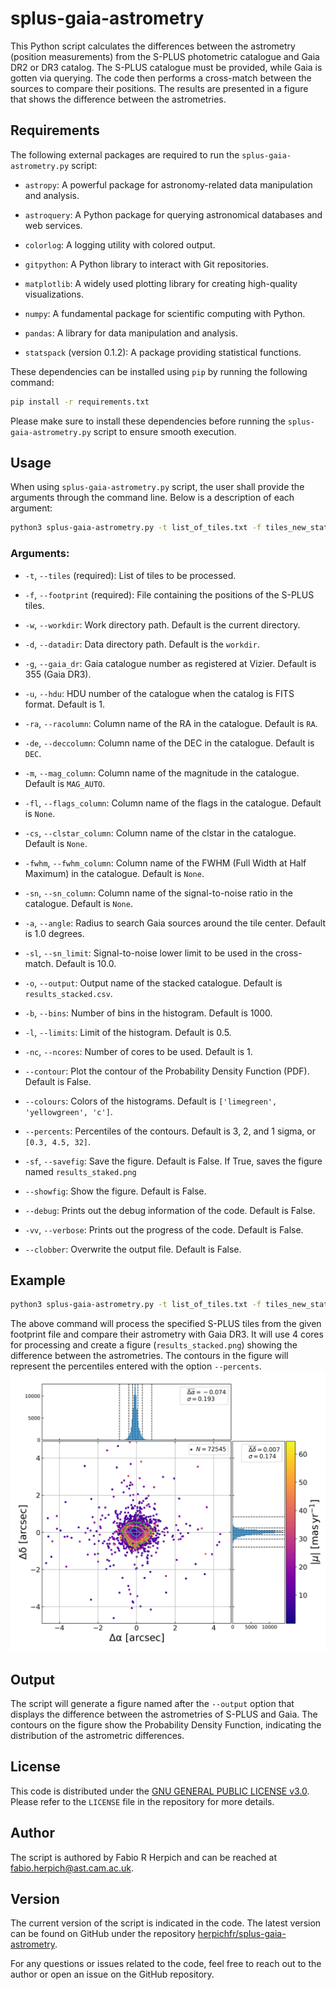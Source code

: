 # splus-gaia-astrometry

This Python script calculates the differences between the astrometry (position measurements) from the S-PLUS photometric catalogue and Gaia DR2 or DR3 catalog. The S-PLUS catalogue must be provided, while Gaia is gotten via querying. The code then performs a cross-match between the sources to compare their positions. The results are presented in a figure that shows the difference between the astrometries.

## Requirements

The following external packages are required to run the `splus-gaia-astrometry.py` script:

- `astropy`: A powerful package for astronomy-related data manipulation and analysis.

- `astroquery`: A Python package for querying astronomical databases and web services.

- `colorlog`: A logging utility with colored output.

- `gitpython`: A Python library to interact with Git repositories.

- `matplotlib`: A widely used plotting library for creating high-quality visualizations.

- `numpy`: A fundamental package for scientific computing with Python.

- `pandas`: A library for data manipulation and analysis.

- `statspack` (version 0.1.2): A package providing statistical functions.

These dependencies can be installed using `pip` by running the following command:

```bash
pip install -r requirements.txt
```

Please make sure to install these dependencies before running the `splus-gaia-astrometry.py` script to ensure smooth execution.
## Usage

When using `splus-gaia-astrometry.py` script, the user shall provide the arguments through the command line. Below is a description of each argument:

```bash
python3 splus-gaia-astrometry.py -t list_of_tiles.txt -f tiles_new_status.csv -d astrocatalogs/ -ra ALPHA_J2000 -de DELTA_J2000 -c 2 -nc 4 --percents=[0.3,4.5,32] --savefig --contour
```

### Arguments:

- `-t`, `--tiles` (required): List of tiles to be processed.

- `-f`, `--footprint` (required): File containing the positions of the S-PLUS tiles.

- `-w`, `--workdir`: Work directory path. Default is the current directory.

- `-d`, `--datadir`: Data directory path. Default is the `workdir`.

- `-g`, `--gaia_dr`: Gaia catalogue number as registered at Vizier. Default is 355 (Gaia DR3).

- `-u`, `--hdu`: HDU number of the catalogue when the catalog is FITS format. Default is 1.

- `-ra`, `--racolumn`: Column name of the RA in the catalogue. Default is `RA`.

- `-de`, `--deccolumn`: Column name of the DEC in the catalogue. Default is `DEC`.

- `-m`, `--mag_column`: Column name of the magnitude in the catalogue. Default is `MAG_AUTO`.

- `-fl`, `--flags_column`: Column name of the flags in the catalogue. Default is `None`.

- `-cs`, `--clstar_column`: Column name of the clstar in the catalogue. Default is `None`.

- `-fwhm`, `--fwhm_column`: Column name of the FWHM (Full Width at Half Maximum) in the catalogue. Default is `None`.

- `-sn`, `--sn_column`: Column name of the signal-to-noise ratio in the catalogue. Default is `None`.

- `-a`, `--angle`: Radius to search Gaia sources around the tile center. Default is 1.0 degrees.

- `-sl`, `--sn_limit`: Signal-to-noise lower limit to be used in the cross-match. Default is 10.0.

- `-o`, `--output`: Output name of the stacked catalogue. Default is `results_stacked.csv`.

- `-b`, `--bins`: Number of bins in the histogram. Default is 1000.

- `-l`, `--limits`: Limit of the histogram. Default is 0.5.

- `-nc`, `--ncores`: Number of cores to be used. Default is 1.

- `--contour`: Plot the contour of the Probability Density Function (PDF). Default is False.

- `--colours`: Colors of the histograms. Default is `['limegreen', 'yellowgreen', 'c']`.

- `--percents`: Percentiles of the contours. Default is 3, 2, and 1 sigma, or `[0.3, 4.5, 32]`.

- `-sf`, `--savefig`: Save the figure. Default is False. If True, saves the figure named `results_staked.png`

- `--showfig`: Show the figure. Default is False.

- `--debug`: Prints out the debug information of the code. Default is False.

- `-vv`, `--verbose`: Prints out the progress of the code. Default is False.

- `--clobber`: Overwrite the output file. Default is False.

## Example

```bash
python3 splus-gaia-astrometry.py -t list_of_tiles.txt -f tiles_new_status.csv -d astrocatalogs/ -ra ALPHA_J2000 -de DELTA_J2000 -c 2 -nc 4 --percents=[0.3,4.5,32] --savefig --contour
```

The above command will process the specified S-PLUS tiles from the given footprint file and compare their astrometry with Gaia DR3. It will use 4 cores for processing and create a figure (`results_stacked.png`) showing the difference between the astrometries. The contours in the figure will represent the percentiles entered with the option `--percents`.
![Astrometry Differences](results_stacked.png)

## Output

The script will generate a figure named after the `--output` option that displays the difference between the astrometries of S-PLUS and Gaia. The contours on the figure show the Probability Density Function, indicating the distribution of the astrometric differences.

## License

This code is distributed under the [GNU GENERAL PUBLIC LICENSE v3.0](LICENSE). Please refer to the `LICENSE` file in the repository for more details.

## Author

The script is authored by Fabio R Herpich and can be reached at fabio.herpich@ast.cam.ac.uk.

## Version

The current version of the script is indicated in the code. The latest version can be found on GitHub under the repository [herpichfr/splus-gaia-astrometry](https://github.com/herpichfr/splus-gaia-astrometry).

For any questions or issues related to the code, feel free to reach out to the author or open an issue on the GitHub repository.
